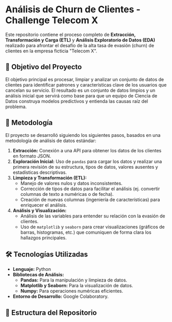 # Análisis de Churn de Clientes - Challenge Telecom X

Este repositorio contiene el proceso completo de **Extracción, Transformación y Carga (ETL)** y **Análisis Exploratorio de Datos (EDA)** realizado para afrontar el desafío de la alta tasa de evasión (churn) de clientes en la empresa ficticia "Telecom X".

## 🎯 Objetivo del Proyecto

El objetivo principal es procesar, limpiar y analizar un conjunto de datos de clientes para identificar patrones y características clave de los usuarios que cancelan su servicio. El resultado es un conjunto de datos limpios y un análisis inicial que servirá como base para que un equipo de Ciencia de Datos construya modelos predictivos y entienda las causas raíz del problema.

## 🚀 Metodología

El proyecto se desarrolló siguiendo los siguientes pasos, basados en una metodología de análisis de datos estándar:

1.  **Extracción:** Conexión a una API para obtener los datos de los clientes en formato JSON.
2.  **Exploración Inicial:** Uso de `pandas` para cargar los datos y realizar una primera revisión de su estructura, tipos de datos, valores ausentes y estadísticas descriptivas.
3.  **Limpieza y Transformación (ETL):**
    *   Manejo de valores nulos y datos inconsistentes.
    *   Corrección de tipos de datos para facilitar el análisis (ej. convertir columnas de texto a numéricas o de fecha).
    *   Creación de nuevas columnas (ingeniería de características) para enriquecer el análisis.
4.  **Análisis y Visualización:**
    *   Análisis de las variables para entender su relación con la evasión de clientes.
    *   Uso de `matplotlib` y `seaborn` para crear visualizaciones (gráficos de barras, histogramas, etc.) que comuniquen de forma clara los hallazgos principales.

## 🛠️ Tecnologías Utilizadas

*   **Lenguaje:** Python
*   **Bibliotecas de Análisis:**
    *   **Pandas:** Para la manipulación y limpieza de datos.
    *   **Matplotlib y Seaborn:** Para la visualización de datos.
    *   **Numpy:** Para operaciones numéricas eficientes.
*   **Entorno de Desarrollo:** Google Colaboratory.

## 📁 Estructura del Repositorio
